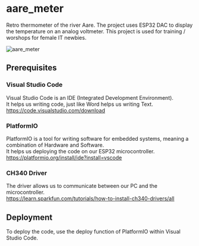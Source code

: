 # aare_meter
Retro thermometer of the river Aare.
The project uses ESP32 DAC to display the temperature on an analog voltmeter.
This project is used for training / worshops for female IT newbies.

![aare_meter](https://touchada.ch/wp-content/uploads/spotlight-insta/17908470812341003-m.jpg)

## Prerequisites
### Visual Studio Code
Visual Studio Code is an IDE (Integrated Development Environment).  
It helps us writing code, just like Word helps us writing Text.  
https://code.visualstudio.com/download  

### PlatformIO
PlatformIO is a tool for writing software for embedded systems, meaning a combination of Hardware and Software.  
It helps us deploying the code on our ESP32 microcontroller.  
https://platformio.org/install/ide?install=vscode  

### CH340 Driver
The driver allows us to communicate between our PC and the microcontroller.  
https://learn.sparkfun.com/tutorials/how-to-install-ch340-drivers/all  

## Deployment
To deploy the code, use the deploy function of PlatformIO within Visual Studio Code.

